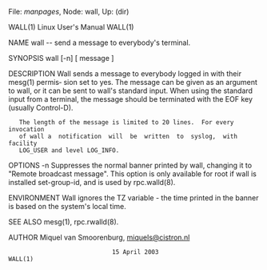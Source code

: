 File: *manpages*,  Node: wall,  Up: (dir)

WALL(1)                       Linux User's Manual                      WALL(1)



NAME
       wall -- send a message to everybody's terminal.


SYNOPSIS
       wall [-n] [ message ]


DESCRIPTION
       Wall  sends a message to everybody logged in with their mesg(1) permis‐
       sion set to yes.  The message can be given as an argument to  wall,  or
       it can be sent to wall's standard input.  When using the standard input
       from a terminal, the message should be  terminated  with  the  EOF  key
       (usually Control-D).

       The length of the message is limited to 20 lines.  For every invocation
       of wall a  notification  will  be  written  to  syslog,  with  facility
       LOG_USER and level LOG_INFO.


OPTIONS
       -n     Suppresses  the  normal  banner  printed by wall, changing it to
              "Remote broadcast message".  This option is only  available  for
              root   if  wall  is  installed  set-group-id,  and  is  used  by
              rpc.walld(8).

ENVIRONMENT
       Wall ignores the TZ variable - the time printed in the banner is  based
       on the system's local time.


SEE ALSO
       mesg(1), rpc.rwalld(8).


AUTHOR
       Miquel van Smoorenburg, miquels@cistron.nl



                                 15 April 2003                         WALL(1)
